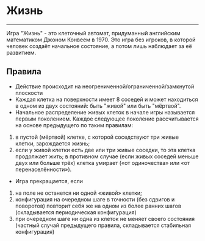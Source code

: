 # Жизнь
---
Игра "Жизнь" - это клеточный автомат, придуманный английским 
математиком Джоном Конвеем в 1970.
Это игра без игроков, в которой человек создаёт начальное состояние, 
а потом лишь наблюдает за её развитием.

## Правила
- Действие происходит на неогрениченной/ограниченной/замкнутой плоскости
- Каждая клетка на поверхности имеет 8 соседей и может находиться в 
одном из двух состояний: быть "живой" или быть "мёртвой".
- Начальное распределение живых клеток в начале игры называется первым
поколением. Каждое следующее поколение рассчитывается на основе предыдущего по таким правилам:
1. в пустой (мёртвой) клетке, с которой соседствуют три живые клетки, зарождается жизнь;
2. если у живой клетки есть две или три живые соседки, то эта клетка продолжает жить; в противном случае (если живых соседей меньше двух или больше трёх) клетка умирает («от одиночества» или «от перенаселённости»).
- Игра прекращается, если
1. на поле не останется ни одной «живой» клетки;
2. конфигурация на очередном шаге в точности (без сдвигов и поворотов) повторит себя же на одном из более ранних шагов (складывается периодическая конфигурация)
3. при очередном шаге ни одна из клеток не меняет своего состояния (частный случай предыдущего правила, складывается стабильная конфигурация)

